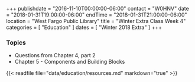 +++
publishdate = "2016-11-10T00:00:00-06:00"
contact = "W0HNV"
date = "2018-01-31T19:00:00-06:00"
endTime = "2018-01-31T21:00:00-06:00"
location = "West Fargo Public Library"
title = "Winter Extra Class Week 4"
categories = [ "Education" ]
dates = [ "Winter 2018 Extra" ]
+++

### Topics

* Questions from Chapter 4, part 2
* Chapter 5 - Components and Building Blocks

{{< readfile file="data/education/resources.md" markdown="true" >}}
